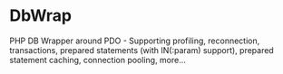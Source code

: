 DbWrap
======

PHP DB Wrapper around PDO - Supporting profiling, reconnection, transactions, prepared statements (with IN(:param) support), prepared statement caching, connection pooling, more...
